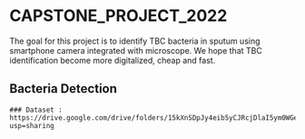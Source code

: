 # CAPSTONE_PROJECT_2022
The goal for this project is to identify TBC bacteria in sputum using smartphone camera integrated with microscope. We hope that TBC identification become more digitalized, cheap and fast.


## Bacteria Detection 
    ### Dataset : https://drive.google.com/drive/folders/15kXnSDpJy4eib5yCJRcjDlaI5ym0WGeV?usp=sharing
